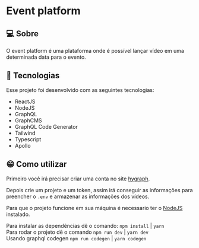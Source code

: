 <h1>Event platform</h1>

## 💻 Sobre

O event platform é uma plataforma onde é possível lançar vídeo em uma determinada data para o evento.

## 🚀 Tecnologias

Esse projeto foi desenvolvido com as seguintes tecnologias:

- ReactJS
- NodeJS
- GraphQL
- GraphCMS
- GraphQL Code Generator
- Tailwind
- Typescript
- Apollo

## 😁 Como utilizar

Primeiro você irá precisar criar uma conta no site [hygraph](https://app.hygraph.com/).

Depois crie um projeto e um token, assim irá conseguir as informações para preencher o `.env` e armazenar as informações dos vídeos.
<br>

Para que o projeto funcione em sua máquina é necessario ter o [NodeJS](https://nodejs.org/en/) instalado.
<br>

Para instalar as dependências dê o comando: `npm install` | `yarn`
<br>
Para rodar o projeto dê o comando `npm run dev` | `yarn dev`
<br>
Usando graphql codegen `npm run codegen` | `yarn codegen`
